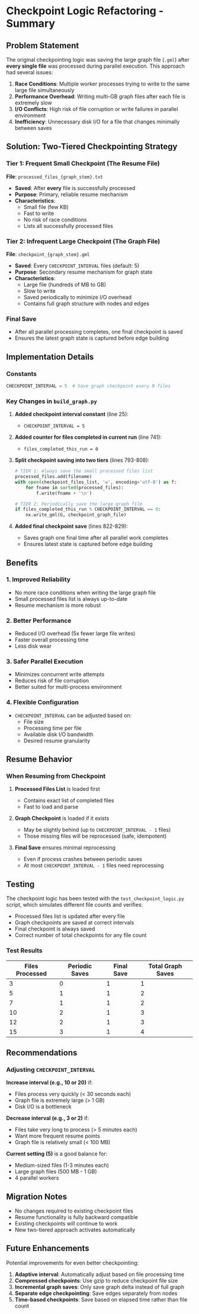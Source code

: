 # Checkpoint Logic Refactoring - Summary

## Problem Statement

The original checkpointing logic was saving the large graph file (`.gml`) after **every single file** was processed during parallel execution. This approach had several issues:

1. **Race Conditions**: Multiple worker processes trying to write to the same large file simultaneously
2. **Performance Overhead**: Writing multi-GB graph files after each file is extremely slow
3. **I/O Conflicts**: High risk of file corruption or write failures in parallel environment
4. **Inefficiency**: Unnecessary disk I/O for a file that changes minimally between saves

## Solution: Two-Tiered Checkpointing Strategy

### Tier 1: Frequent Small Checkpoint (The Resume File)
**File**: `processed_files_{graph_stem}.txt`

- **Saved**: After **every** file is successfully processed
- **Purpose**: Primary, reliable resume mechanism
- **Characteristics**:
  - Small file (few KB)
  - Fast to write
  - No risk of race conditions
  - Lists all successfully processed files

### Tier 2: Infrequent Large Checkpoint (The Graph File)
**File**: `checkpoint_{graph_stem}.gml`

- **Saved**: Every `CHECKPOINT_INTERVAL` files (default: 5)
- **Purpose**: Secondary resume mechanism for graph state
- **Characteristics**:
  - Large file (hundreds of MB to GB)
  - Slow to write
  - Saved periodically to minimize I/O overhead
  - Contains full graph structure with nodes and edges

### Final Save
- After all parallel processing completes, one final checkpoint is saved
- Ensures the latest graph state is captured before edge building

## Implementation Details

### Constants
```python
CHECKPOINT_INTERVAL = 5  # Save graph checkpoint every N files
```

### Key Changes in `build_graph.py`

1. **Added checkpoint interval constant** (line 25):
   - `CHECKPOINT_INTERVAL = 5`

2. **Added counter for files completed in current run** (line 741):
   - `files_completed_this_run = 0`

3. **Split checkpoint saving into two tiers** (lines 793-808):
   ```python
   # TIER 1: Always save the small processed files list
   processed_files.add(filename)
   with open(checkpoint_files_list, 'w', encoding='utf-8') as f:
       for fname in sorted(processed_files):
           f.write(fname + '\n')

   # TIER 2: Periodically save the large graph file
   if files_completed_this_run % CHECKPOINT_INTERVAL == 0:
       nx.write_gml(G, checkpoint_graph_file)
   ```

4. **Added final checkpoint save** (lines 822-829):
   - Saves graph one final time after all parallel work completes
   - Ensures latest state is captured before edge building

## Benefits

### 1. **Improved Reliability**
- No more race conditions when writing the large graph file
- Small processed files list is always up-to-date
- Resume mechanism is more robust

### 2. **Better Performance**
- Reduced I/O overhead (5x fewer large file writes)
- Faster overall processing time
- Less disk wear

### 3. **Safer Parallel Execution**
- Minimizes concurrent write attempts
- Reduces risk of file corruption
- Better suited for multi-process environment

### 4. **Flexible Configuration**
- `CHECKPOINT_INTERVAL` can be adjusted based on:
  - File size
  - Processing time per file
  - Available disk I/O bandwidth
  - Desired resume granularity

## Resume Behavior

### When Resuming from Checkpoint

1. **Processed Files List** is loaded first
   - Contains exact list of completed files
   - Fast to load and parse

2. **Graph Checkpoint** is loaded if it exists
   - May be slightly behind (up to `CHECKPOINT_INTERVAL - 1` files)
   - Those missing files will be reprocessed (safe, idempotent)

3. **Final Save** ensures minimal reprocessing
   - Even if process crashes between periodic saves
   - At most `CHECKPOINT_INTERVAL - 1` files need reprocessing

## Testing

The checkpoint logic has been tested with the `test_checkpoint_logic.py` script, which simulates different file counts and verifies:

- Processed files list is updated after every file
- Graph checkpoints are saved at correct intervals
- Final checkpoint is always saved
- Correct number of total checkpoints for any file count

### Test Results
| Files Processed | Periodic Saves | Final Save | Total Graph Saves |
|-----------------|----------------|------------|-------------------|
| 3               | 0              | 1          | 1                 |
| 5               | 1              | 1          | 2                 |
| 7               | 1              | 1          | 2                 |
| 10              | 2              | 1          | 3                 |
| 12              | 2              | 1          | 3                 |
| 15              | 3              | 1          | 4                 |

## Recommendations

### Adjusting `CHECKPOINT_INTERVAL`

**Increase interval (e.g., 10 or 20)** if:
- Files process very quickly (< 30 seconds each)
- Graph file is extremely large (> 1 GB)
- Disk I/O is a bottleneck

**Decrease interval (e.g., 3 or 2)** if:
- Files take very long to process (> 5 minutes each)
- Want more frequent resume points
- Graph file is relatively small (< 100 MB)

**Current setting (5)** is a good balance for:
- Medium-sized files (1-3 minutes each)
- Large graph files (500 MB - 1 GB)
- 4 parallel workers

## Migration Notes

- No changes required to existing checkpoint files
- Resume functionality is fully backward compatible
- Existing checkpoints will continue to work
- New two-tiered approach activates automatically

## Future Enhancements

Potential improvements for even better checkpointing:

1. **Adaptive interval**: Automatically adjust based on file processing time
2. **Compressed checkpoints**: Use gzip to reduce checkpoint file size
3. **Incremental graph saves**: Only save graph delta instead of full graph
4. **Separate edge checkpointing**: Save edges separately from nodes
5. **Time-based checkpoints**: Save based on elapsed time rather than file count
